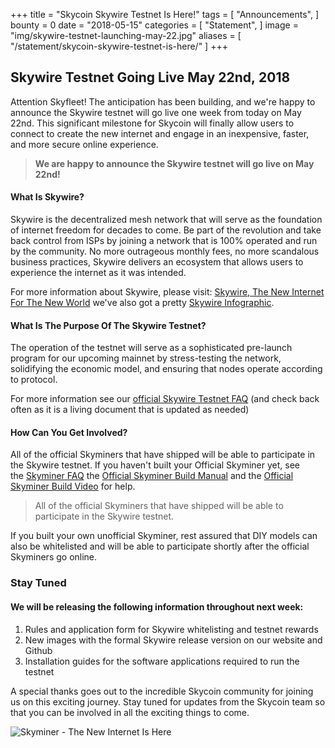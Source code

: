 +++
title = "Skycoin Skywire Testnet Is Here!"
tags = [ "Announcements", ]
bounty = 0
date = "2018-05-15"
categories = [ "Statement", ]
image = "img/skywire-testnet-launching-may-22.jpg"
aliases = [
	"/statement/skycoin-skywire-testnet-is-here/"
]
+++

Skywire Testnet Going Live May 22nd, 2018
-----------------------------------------

Attention Skyfleet! The anticipation has been building, and we're happy to announce the Skywire testnet will go live one week from today on May 22nd. This significant milestone for Skycoin will finally allow users to connect to create the new internet and engage in an inexpensive, faster, and more secure online experience.

> **We are happy to announce the Skywire testnet will go live on May 22nd!**

#### What Is Skywire?

Skywire is the decentralized mesh network that will serve as the foundation of internet freedom for decades to come. Be part of the revolution and take back control from ISPs by joining a network that is 100% operated and run by the community. No more outrageous monthly fees, no more scandalous business practices, Skywire delivers an ecosystem that allows users to experience the internet as it was intended.

For more information about Skywire, please visit: [Skywire, The New Internet For The New World](https://medium.com/skycoin/skywire-the-new-internet-for-the-new-world-6d09a8542c50) we've also got a pretty [Skywire Infographic](https://www.skycoin.net/blog/infographics/skycoin-digest-skywire-overview/).

#### What Is The Purpose Of The Skywire Testnet?

The operation of the testnet will serve as a sophisticated pre-launch program for our upcoming mainnet by stress-testing the network, solidifying the economic model, and ensuring that nodes operate according to protocol.

For more information see our [official Skywire Testnet FAQ](https://www.skycoin.net/blog/statement/skywire-testnet-faq/) (and check back often as it is a living document that is updated as needed)

#### How Can You Get Involved?

All of the official Skyminers that have shipped will be able to participate in the Skywire testnet. If you haven't built your Official Skyminer yet, see the [Skyminer FAQ](https://www.skycoin.net/blog/statement/skyminer-troubleshooting-faqs/) the [Official Skyminer Build Manual](https://downloads.skycoin.net/skywire/Skywire_Miner_Assembly_Manual_2_1.pdf) and the [Official Skyminer Build Video](https://www.youtube.com/watch?v=22ytucw2A4k) for help.

> All of the official Skyminers that have shipped will be able to participate in the Skywire testnet.

If you built your own unofficial Skyminer, rest assured that DIY models can also be whitelisted and will be able to participate shortly after the official Skyminers go online.

### Stay Tuned

#### We will be releasing the following information throughout next week:

1.  Rules and application form for Skywire whitelisting and testnet rewards
2.  New images with the formal Skywire release version on our website and Github
3.  Installation guides for the software applications required to run the testnet

A special thanks goes out to the incredible Skycoin community for joining us on this exciting journey. Stay tuned for updates from the Skycoin team so that you can be involved in all the exciting things to come.

![Skyminer - The New Internet Is Here](/img/skyminer-the-new-internet-is-here.jpg)
